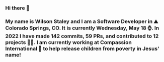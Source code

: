 ### Hi there 👋

### My name is Wilson Staley and I am a Software Developer in ⛰ Colorado Springs, CO.  It is currently Wednesday, May 18 ⌚. In 2022 I have made 142 commits, 59 PRs, and contributed to 12 projects 👨‍💻. I am currently working at Compassion International 🏢 to help release children from poverty in Jesus' name!